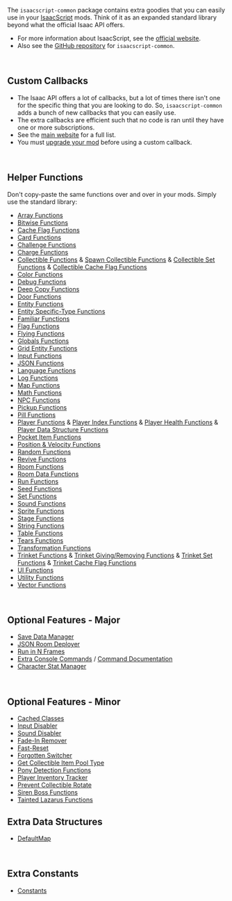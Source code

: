 The `isaacscript-common` package contains extra goodies that you can easily use in your [IsaacScript](https://isaacscript.github.io/) mods. Think of it as an expanded standard library beyond what the official Isaac API offers.

- For more information about IsaacScript, see the [official website](https://isaacscript.github.io/).
- Also see the [GitHub repository](https://github.com/IsaacScript/isaacscript-common) for `isaacscript-common`.

<br>

## Custom Callbacks

- The Isaac API offers a lot of callbacks, but a lot of times there isn't one for the specific thing that you are looking to do. So, `isaacscript-common` adds a bunch of new callbacks that you can easily use.
- The extra callbacks are efficient such that no code is ran until they have one or more subscriptions.
- See the [main website](https://isaacscript.github.io/docs/function-signatures-custom) for a full list.
- You must [upgrade your mod](modules/upgradeMod.html) before using a custom callback.

<br>

## Helper Functions

Don't copy-paste the same functions over and over in your mods. Simply use the standard library:

- [Array Functions](modules/functions_array.html)
- [Bitwise Functions](modules/functions_bitwise.html)
- [Cache Flag Functions](modules/functions_cacheFlag.html)
- [Card Functions](modules/functions_cards.html)
- [Challenge Functions](modules/functions_challenges.html)
- [Charge Functions](modules/functions_charge.html)
- [Collectible Functions](modules/functions_collectibles.html) & [Spawn Collectible Functions](modules/functions_spawnCollectible.html) & [Collectible Set Functions](modules/functions_collectibleSet.html) & [Collectible Cache Flag Functions](modules/functions_collectibleCacheFlag.html)
- [Color Functions](modules/functions_color.html)
- [Debug Functions](modules/functions_debug.html)
- [Deep Copy Functions](modules/functions_deepCopy.html)
- [Door Functions](modules/functions_doors.html)
- [Entity Functions](modules/functions_entity.html)
- [Entity Specific-Type Functions](modules/functions_entitySpecific.html)
- [Familiar Functions](modules/functions_familiars.html)
- [Flag Functions](modules/functions_flag.html)
- [Flying Functions](modules/functions_flying.html)
- [Globals Functions](modules/functions_globals.html)
- [Grid Entity Functions](modules/functions_gridEntity.html)
- [Input Functions](modules/functions_input.html)
- [JSON Functions](modules/functions_jsonHelpers.html)
- [Language Functions](modules/functions_language.html)
- [Log Functions](modules/functions_log.html)
- [Map Functions](modules/functions_map.html)
- [Math Functions](modules/functions_math.html)
- [NPC Functions](modules/functions_npc.html)
- [Pickup Functions](modules/functions_pickups.html)
- [Pill Functions](modules/functions_pills.html)
- [Player Functions](modules/functions_player.html) & [Player Index Functions](modules/functions_playerIndex.html) & [Player Health Functions](modules/functions_playerHealth.html) & [Player Data Structure Functions](modules/functions_playerDataStructures.html)
- [Pocket Item Functions](modules/functions_pocketItems.html)
- [Position & Velocity Functions](modules/functions_positionVelocity.html)
- [Random Functions](modules/functions_random.html)
- [Revive Functions](modules/functions_revive.html)
- [Room Functions](modules/functions_rooms.html)
- [Room Data Functions](modules/functions_roomData.html)
- [Run Functions](modules/functions_run.html)
- [Seed Functions](modules/functions_seeds.html)
- [Set Functions](modules/functions_set.html)
- [Sound Functions](modules/functions_sound.html)
- [Sprite Functions](modules/functions_sprite.html)
- [Stage Functions](modules/functions_stage.html)
- [String Functions](modules/functions_string.html)
- [Table Functions](modules/functions_table.html)
- [Tears Functions](modules/functions_tears.html)
- [Transformation Functions](modules/functions_transformations.html)
- [Trinket Functions](modules/functions_trinkets.html) & [Trinket Giving/Removing Functions](modules/functions_trinketGive.html) & [Trinket Set Functions](modules/functions_trinketSet.html) & [Trinket Cache Flag Functions](modules/functions_trinketCacheFlag.html)
- [UI Functions](modules/functions_ui.html)
- [Utility Functions](modules/functions_utils.html)
- [Vector Functions](modules/functions_vector.html)

<br>

## Optional Features - Major

- [Save Data Manager](modules/features_saveDataManager_exports.html)
- [JSON Room Deployer](modules/features_deployJSONRoom.html)
- [Run in N Frames](modules/features_runInNFrames.html)
- [Extra Console Commands](modules/features_extraConsoleCommands_init.html) / [Command Documentation](modules/features_extraConsoleCommands_commands.html)
- [Character Stat Manager](modules/features_characterStats.html)

<br>

## Optional Features - Minor

- [Cached Classes](modules/cachedClasses.html)
- [Input Disabler](modules/features_disableInputs.html)
- [Sound Disabler](modules/features_disableSound.html)
- [Fade-In Remover](modules/features_fadeInRemover.html)
- [Fast-Reset](modules/features_fastReset.html)
- [Forgotten Switcher](modules/features_forgottenSwitch.html)
- [Get Collectible Item Pool Type](modules/features_getCollectibleItemPoolType.html)
- [Pony Detection Functions](modules/features_isPonyActive.html)
- [Player Inventory Tracker](modules/features_playerInventory.html)
- [Prevent Collectible Rotate](modules/features_preventCollectibleRotate.html)
- [Siren Boss Functions](modules/features_sirenHelpers.html)
- [Tainted Lazarus Functions](modules/features_taintedLazarusPlayers.html)

## Extra Data Structures

- [DefaultMap](classes/types_DefaultMap.DefaultMap.html)

<br>

## Extra Constants

- [Constants](modules/constants.html)

<br>
